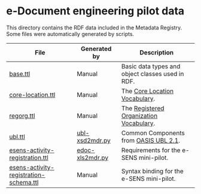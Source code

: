 e-Document engineering pilot data
==================================

This directory contains the RDF data included in the Metadata Registry. Some
files were automatically generated by scripts.

File                                       | Generated by        | Description
-------------------------------------------|---------------------|----------------------------------
[base.ttl][]                               | Manual              | Basic data types and object classes used in RDF.
[core-location.ttl][]                      | Manual              | The [Core Location Vocabulary][].
[regorg.ttl][]                             | Manual              | The [Registered Organization Vocabulary][].
[ubl.ttl][]                                | [ubl-xsd2mdr.py][]  | Common Components from [OASIS UBL 2.1][].
[esens-activity-registration.ttl][]        | [edoc-xls2mdr.py][] | Requirements for the e-SENS mini-pilot.
[esens-activity-registration-schema.ttl][] | Manual              | Syntax binding for the e-SENS mini-pilot.


[base.ttl]: base.ttl
[core-location.ttl]: core-location.ttl
[regorg.ttl]: regorg.ttl
[ubl.ttl]: ubl.ttl
[esens-activity-registration.ttl]: esens-activity-registration.ttl
[esens-activity-registration-schema.ttl]: esens-activity-registration-schema.ttl

[ubl-xsd2mdr.py]: ../scripts/ubl-xsd2mdr.py
[edoc-xls2mdr.py]: ../scripts/edoc-xls2mdr.py

[Core Location Vocabulary]: https://joinup.ec.europa.eu/asset/core_location/asset_release/core-location-vocabulary-100
[Registered Organization Vocabulary]: http://www.w3.org/TR/vocab-regorg/
[OASIS UBL 2.1]: https://www.oasis-open.org/standards/#ublv2.1
